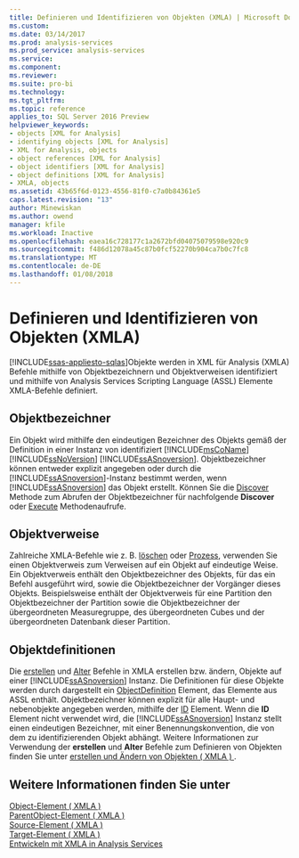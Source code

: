 ```yaml
---
title: Definieren und Identifizieren von Objekten (XMLA) | Microsoft Docs
ms.custom: 
ms.date: 03/14/2017
ms.prod: analysis-services
ms.prod_service: analysis-services
ms.service: 
ms.component: 
ms.reviewer: 
ms.suite: pro-bi
ms.technology: 
ms.tgt_pltfrm: 
ms.topic: reference
applies_to: SQL Server 2016 Preview
helpviewer_keywords:
- objects [XML for Analysis]
- identifying objects [XML for Analysis]
- XML for Analysis, objects
- object references [XML for Analysis]
- object identifiers [XML for Analysis]
- object definitions [XML for Analysis]
- XMLA, objects
ms.assetid: 43b65f6d-0123-4556-81f0-c7a0b84361e5
caps.latest.revision: "13"
author: Minewiskan
ms.author: owend
manager: kfile
ms.workload: Inactive
ms.openlocfilehash: eaea16c728177c1a2672bfd04075079598e920c9
ms.sourcegitcommit: f486d12078a45c87b0fcf52270b904ca7b0c7fc8
ms.translationtype: MT
ms.contentlocale: de-DE
ms.lasthandoff: 01/08/2018
---
```

# <a name="defining-and-identifying-objects-xmla"></a>Definieren und Identifizieren von Objekten (XMLA)
[!INCLUDE[ssas-appliesto-sqlas](../../includes/ssas-appliesto-sqlas.md)]Objekte werden in XML für Analysis (XMLA) Befehle mithilfe von Objektbezeichnern und Objektverweisen identifiziert und mithilfe von Analysis Services Scripting Language (ASSL) Elemente XMLA-Befehle definiert.  
  
## <a name="object-identifiers"></a>Objektbezeichner  
 Ein Objekt wird mithilfe den eindeutigen Bezeichner des Objekts gemäß der Definition in einer Instanz von identifiziert [!INCLUDE[msCoName](../../includes/msconame-md.md)] [!INCLUDE[ssNoVersion](../../includes/ssnoversion-md.md)] [!INCLUDE[ssASnoversion](../../includes/ssasnoversion-md.md)]. Objektbezeichner können entweder explizit angegeben oder durch die [!INCLUDE[ssASnoversion](../../includes/ssasnoversion-md.md)]-Instanz bestimmt werden, wenn [!INCLUDE[ssASnoversion](../../includes/ssasnoversion-md.md)] das Objekt erstellt. Können Sie die [Discover](../../analysis-services/xmla/xml-elements-methods-discover.md) Methode zum Abrufen der Objektbezeichner für nachfolgende **Discover** oder [Execute](../../analysis-services/xmla/xml-elements-methods-execute.md) Methodenaufrufe.  
  
## <a name="object-references"></a>Objektverweise  
 Zahlreiche XMLA-Befehle wie z. B. [löschen](../../analysis-services/xmla/xml-elements-commands/delete-element-xmla.md) oder [Prozess](../../analysis-services/xmla/xml-elements-commands/process-element-xmla.md), verwenden Sie einen Objektverweis zum Verweisen auf ein Objekt auf eindeutige Weise. Ein Objektverweis enthält den Objektbezeichner des Objekts, für das ein Befehl ausgeführt wird, sowie die Objektbezeichner der Vorgänger dieses Objekts. Beispielsweise enthält der Objektverweis für eine Partition den Objektbezeichner der Partition sowie die Objektbezeichner der übergeordneten Measuregruppe, des übergeordneten Cubes und der übergeordneten Datenbank dieser Partition.  
  
## <a name="object-definitions"></a>Objektdefinitionen  
 Die [erstellen](../../analysis-services/xmla/xml-elements-commands/create-element-xmla.md) und [Alter](../../analysis-services/xmla/xml-elements-commands/alter-element-xmla.md) Befehle in XMLA erstellen bzw. ändern, Objekte auf einer [!INCLUDE[ssASnoversion](../../includes/ssasnoversion-md.md)] Instanz. Die Definitionen für diese Objekte werden durch dargestellt ein [ObjectDefinition](../../analysis-services/xmla/xml-elements-properties/objectdefinition-element-xmla.md) Element, das Elemente aus ASSL enthält. Objektbezeichner können explizit für alle Haupt- und nebenobjekte angegeben werden, mithilfe der [ID](../../analysis-services/xmla/xml-elements-properties/id-element-xmla.md) Element. Wenn die **ID** Element nicht verwendet wird, die [!INCLUDE[ssASnoversion](../../includes/ssasnoversion-md.md)] Instanz stellt einen eindeutigen Bezeichner, mit einer Benennungskonvention, die von dem zu identifizierenden Objekt abhängt. Weitere Informationen zur Verwendung der **erstellen** und **Alter** Befehle zum Definieren von Objekten finden Sie unter [erstellen und Ändern von Objekten &#40; XMLA &#41; ](../../analysis-services/multidimensional-models-scripting-language-assl-xmla/creating-and-altering-objects-xmla.md).  
  
## <a name="see-also"></a>Weitere Informationen finden Sie unter  
 [Object-Element &#40; XMLA &#41;](../../analysis-services/xmla/xml-elements-properties/object-element-xmla.md)   
 [ParentObject-Element &#40; XMLA &#41;](../../analysis-services/xmla/xml-elements-properties/parentobject-element-xmla.md)   
 [Source-Element &#40; XMLA &#41;](../../analysis-services/xmla/xml-elements-properties/source-element-xmla.md)   
 [Target-Element &#40; XMLA &#41;](../../analysis-services/xmla/xml-elements-properties/target-element-xmla.md)   
 [Entwickeln mit XMLA in Analysis Services](../../analysis-services/multidimensional-models-scripting-language-assl-xmla/developing-with-xmla-in-analysis-services.md)  
  
  

